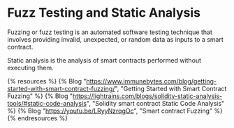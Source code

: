 # Fuzz Testing and Static Analysis

 Fuzzing or fuzz testing is an automated software testing technique that involves providing invalid, unexpected, or random data as inputs to a smart contract.

 Static analysis is the analysis of smart contracts performed without executing them.

 {% resources %}
  {% Blog "https://www.immunebytes.com/blog/getting-started-with-smart-contract-fuzzing/", "Getting Started with Smart Contract Fuzzing" %}
  {% Blog "https://lightrains.com/blogs/solidity-static-analysis-tools/#static-code-analysis", "Solidity smart contract Static Code Analysis" %}
  {% Blog "https://youtu.be/LRyyNzrqgOc", "Smart contract Fuzzing" %}
{% endresources %}